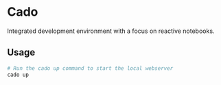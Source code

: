 # Cado

Integrated development environment with a focus on reactive notebooks.

## Usage

```bash
# Run the cado up command to start the local webserver
cado up
```
